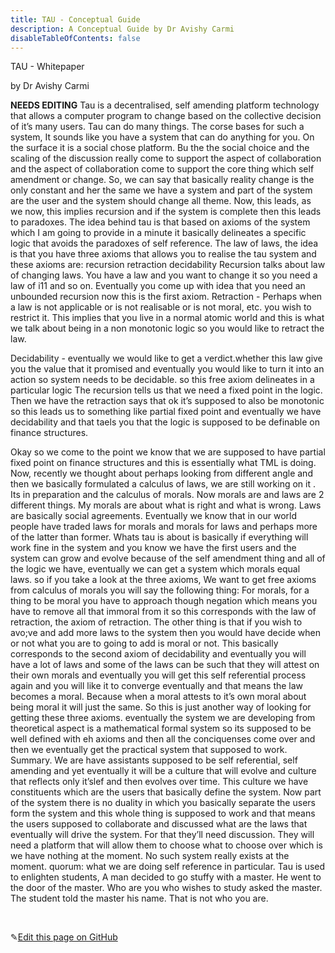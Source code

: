 ```yaml
---
title: TAU - Conceptual Guide 
description: A Conceptual Guide by Dr Avishy Carmi
disableTableOfContents: false
---
```


TAU - Whitepaper

by Dr Avishy Carmi

**NEEDS EDITING**
Tau is a decentralised, self amending platform technology that allows a computer program to change based on the collective decision of it’s many users.
Tau can do many things. The corse bases for such a system, It sounds like you have a system that can do anything for you.
On the surface it is a social chose platform. Bu the the social choice and the scaling of the discussion really come to support the aspect of collaboration and the aspect of collaboration come to support the core thing which self amendment or change. So, we can say that basically reality change is the only constant and her the same we have a system and part of the system are the user and the system should change all theme. Now, this leads, as we now, this implies recursion and if the system is complete then this leads to paradoxes. 
The idea behind tau is that based on axioms of the system which I am going to provide in a minute it basically delineates a specific logic that avoids the paradoxes of self reference.
The law of laws, the idea is that you have three axioms that allows you to realise the tau system and these axioms are:
recursion
retraction
decidability
Recursion talks about law of changing laws. You have a law and you want to change it so you need a law of i11 and so on. Eventually you come up with idea that you need an unbounded recursion now this is the first axiom.
Retraction - Perhaps when a law is not applicable or is not realisable or is not moral, etc. you wish to restrict it. This implies that you live in a normal atomic world and this is what we talk about being in a non monotonic logic so you would like to retract the law.

Decidability - eventually we would like to get a verdict.whether this law give you the value that it promised and eventually you would like to turn it into an action so system needs to be decidable. so this free axiom delineates in a particular logic
The recursion tells us that we need a fixed point in the logic. Then we have the retraction says that ok it’s supposed to also be monotonic so this leads us to something like partial fixed point and eventually we have decidability and that taels you that the logic is supposed to be definable on finance structures.

Okay so we come to the point we know that we are supposed to have partial fixed point on finance structures and this is essentially what TML is doing. Now, recently we thought about perhaps looking from different angle and then we basically formulated a calculus of laws, we are still working on it . Its in preparation and the calculus of morals. Now morals are and laws are 2 different things. My morals are about what is right and what is wrong. Laws are basically social agreements. Eventually we know that in our world people have traded laws for morals and morals for laws and perhaps more of the latter than former. 
Whats tau is about is basically if everything will work fine in the system and you know we have the first users and the system can grow and evolve because of the self amendment thing and all of the logic we have, eventually we can get a system which morals equal laws. so if you take a look at the three axioms, We want to get free axioms from calculus of morals you will say the following thing:
For morals, for a thing to be moral you have to approach though negation which means you have to remove all that immoral from it so this corresponds with the law of retraction, the axiom of retraction.
The other thing is that if you wish to avo;ve and add more laws to the system then you would have decide when or not what you are to going to add is moral or not.
This basically corresponds to the second axiom of decidability and eventually you will have a lot of laws and some of the laws can be such that they will attest on their own morals and eventually you will get this self referential process again and you will like it to converge eventually and that means the law becomes a moral. Because when a moral attests to it’s own moral about being moral it will just the same. 
So this is just another way of looking for getting these three axioms.
eventually the system we are developing from theoretical aspect is a mathematical formal system so its supposed to be well defined with eh axioms and then all the conciquenses come over and then we eventually get the practical system that supposed to work.
Summary.
We are have assistants supposed to be self referential, self amending and yet eventually it will be a culture that will evolve and culture that reflects only it’slef and then evolves over time. This culture we have constituents which are the users that basically define the system. Now part of the system there is no duality in which you basically separate the users form the system and this whole thing is supposed to work and that means the users supposed to collaborate and discussed what are the laws that eventually will drive the system. For that they’ll need discussion. They will need a platform that will allow them to choose what to choose over which is we have nothing at the moment. No such system really exists at the moment. 
quorum:
what we are doing self reference in particular.
Tau is used to enlighten students,
A man decided to go stuffy with a master. He went to the door of the master. Who are you who wishes to study asked the master. The student told the master his name. That is not who you are.

<br>

✎[Edit this page on GitHub](https://github.com/TauGuide/tau/blob/master/Content.md)